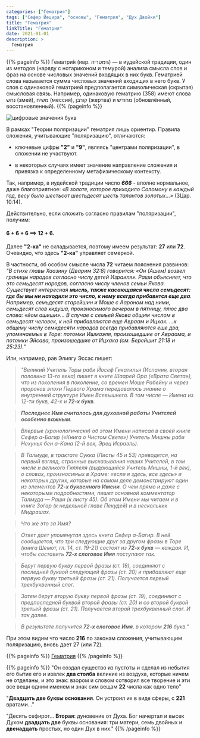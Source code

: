 ```yaml
---
categories: ["Гематрия"]
tags: ["Сефер Йецира", "основы", "Гематрия", "Дух Двойки"]
title: "Гематрия"
linkTitle: "Гематрия"
date: 2021-01-01
description: >
  Гематрия
---
```


{{% pageinfo %}}
Гематри́я (ивр. ‏גימטריה‏‎) — в иудейской традиции, один из методов (наряду с нотариконом и темурой) анализа смысла слов и фраз на основе числовых значений входящих в них букв. Гематрией слова называется сумма числовых значений входящих в него букв. У слов с одинаковой гематрией предполагается символическая (скрытая) смысловая связь. Например, одинаковую гематрию (358) имеют слова נחש (змей), משׁיח (мессия), קורבן (жертва) и מחודש (обновлённый, восстановленный).
{{% /pageinfo %}}

![цифровые значения букв](/Alef-Bet.jpg)

В рамках "Теории поляризации" гематрия лишь ориентир. Правила сложения, учитывающие "поляризацию", отличаются:

* ключевые цифры **"2"** и **"9"**, являясь "центрами поляризации", в сложении не участвуют.

* в некоторых случаях имеет значение направление сложения и привязка к определенному метафизическому контексту.

Так, например, в иудейской традиции число ***666*** - вполне нормальное, даже благоприятное: _«В золоте, которое приходило Соломону в каждый год, весу было шестьсот шестьдесят шесть талантов золотых…»_ (3Цар. 10:14).

Действительно, если сложить согласно правилам "поляризации", получим:

#### **6 + 6 + 6 ==> 12 + 6**.

Далее **"2-ка"** не складывается, поэтому имеем результат: **27** или **72**. Очевидно, что здесь **"2-ка"** управляет семеркой.

В частности, об особом смысле числа **72** читаем пояснения раввинов: _"В стихе главы Хаазину (Дварим 32:8) говорится: «Он (Ашем) возвел границы народов согласно числу детей Израиля». Раши объясняет, что это семьдесят народов, согласно числу членов семьи Якова. Существует интересная **мысль, также касающаяся числа семьдесят: где бы мы ни находили это число, к нему всегда прибавится еще два**. Например, семьдесят старейшин и Моше с Аароном над ними, семьдесят слов кидуша, произносимого вечером в пятницу, плюс два слова: «йом ашиши»... В случае с семьей Якова общим числом в семьдесят человек, к ней прибавляются еще Авраам и Ицхак. ...к общему числу семидесяти народов всегда прибавляются еще два, упоминаемых в Торе: потомки Ишмаэля, произошедшие от Авраама, и потомки Эйсава, произошедшие от Ицхака (см. Берейшит 21:18 и 25:23)."_

Или, например, рав Элиягу Эссас пишет:

>_"Великий Учитель Торы раби Йосеф Гикатилья (Испания, вторая половина 13-го века) пишет в книге Шаарей Ора («Врата Света»), что из поколения в поколение, со времен Моше Рабейну и через пророков эпохи Первого Храма передавалось знание о внутренней структуре Имен Всевышнего. В том числе — Имена из 12-ти букв, 42-х и **72-х букв**._

>_**Последнее Имя считалось для духовной работы Учителей особенно важным**._

>_Впервые (хронологически) об этом Имени написал в своей книге Сефер а-Багир («Книга о Чистом Свете») Учитель Мишны раби Нехунья бен а-Кана  (2-й век, Эрец Исраэль)._

>_В Талмуде, в трактате Сукка (Листы 45 и 53) приводятся, на первый взгляд, странные высказывания наших Учителей, в том числе и  великого Гиллеля (выдающийся Учитель Мишны, 1-й век), о словах, произносимых в Храме: «если я здесь, все здесь» и некоторых других, которые на самом деле демонстрируют один из элементов **72-х буквенного Имени**. О чем прямо и даже с некоторыми подробностями, пишет основной комментатор Талмуда — Раши (к листу 45). Об этом Имени мы читаем и в книге Зоѓар (к недельной главе Пекудей) и в нескольких Мидрашах._

>_Что же это за Имя?_

>_Ответ дает упомянутая здесь книга Сефер а-Багир. В ней сообщается, что три следующие друг за другом фразы в Торе (книга Шемот, гл. 14, ст. 19-21) состоят из **72-х букв** — каждая. И, чтобы составить **72-х слоговое Имя** поступают так._

>_Берут первую букву первой фразы (ст. 19), соединяют с последней буквой следующей фразы (ст. 20) и прибавляют еще первую букву третьей фразы (ст. 21). Получается первый трехбуквенный слог._

>_Затем берут вторую букву первой фразы (ст. 19), соединяют с предпоследней буквой второй фразы (ст. 20) и со второй буквой третьей фразы (ст. 21). Получается второй трехбуквенный слог. И так далее._

>_В результате получится **72-х слоговое Имя**, в котором **216** букв."_

При этом видим что число **216** по законам сложения, учитывающим поляризацию, вновь дает 27 (или 72).

{{% pageinfo %}}
[Гематрия](https://toldot.ru/gematria.html)
{{% /pageinfo %}}

{{% pageinfo %}}
"Он создал существо из пустоты и сделал из небытия его бытие его и извлек **два столба** великие из воздуха, которые ничем не отделаны, и это знак: взором и словом сотворил все творение и эти все вещи одним именем и знак сим вещам **22** числа как одно тело"

"**Двадцать две буквы основания**. Он устроил их в виде сферы, с **221** вратами..."

"Десять сефирот... **Вторая**: дуновение от Духа. Бог начертал и высек Духом **двадцать две** буквы основания: три матери, семь двойных и **двенадцать** простых, но один Дух в них."
{{% /pageinfo %}}
